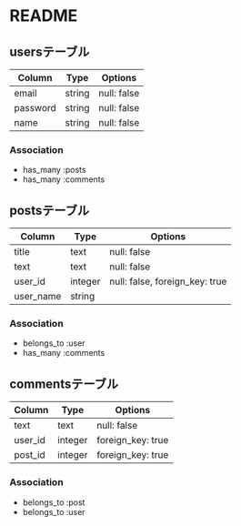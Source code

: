 # README

## usersテーブル
|Column|Type|Options|
|------|----|-------|
|email|string|null: false|
|password|string|null: false|
|name|string|null: false|
### Association
- has_many :posts
- has_many :comments

## postsテーブル
|Column|Type|Options|
|------|----|-------|
|title|text|null: false|
|text|text|null: false|
|user_id|integer|null: false, foreign_key: true|
|user_name|string|
### Association
- belongs_to :user
- has_many :comments

## commentsテーブル
|Column|Type|Options|
|------|----|-------|
|text|text|null: false|
|user_id|integer|foreign_key: true|
|post_id|integer|foreign_key: true|
### Association
- belongs_to :post
- belongs_to :user